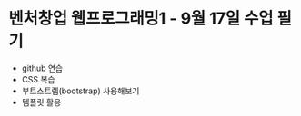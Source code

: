 벤처창업 웹프로그래밍1 - 9월 17일 수업 필기
=================================

- github 연습
- CSS 복습
- 부트스트렙(bootstrap) 사용해보기
- 템플릿 활용
